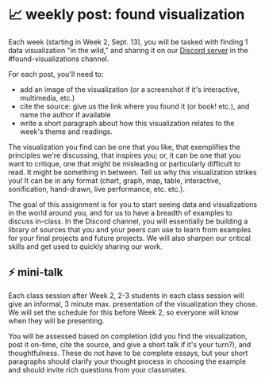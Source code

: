 # 📈 weekly post: found visualization

Each week (starting in Week 2, Sept. 13), you will be tasked with finding 1 data visualization "in the wild," and sharing it on our [Discord server](https://github.com/mab253/dataviz_fall23/blob/main/discord.md) in the #found-visualizations channel.

For each post, you'll need to:
- add an image of the visualization (or a screenshot if it's interactive, multimedia, etc.)
- cite the source: give us the link where you found it (or book! etc.), and name the author if available
- write a short paragraph about how this visualization relates to the week's theme and readings.

The visualization you find can be one that you like, that exemplifies the principles we're discussing, that inspires you; or, it can be one that you want to critique, one that might be misleading or particularly difficult to read. It might be something in between. Tell us why this visualization strikes you! It can be in any format (chart, graph, map, table, interactive, sonification, hand-drawn, live performance, etc. etc.).

The goal of this assignment is for you to start seeing data and visualizations in the world around you, and for us to have a breadth of examples to discuss in-class. In the Discord channel, you will essentially be building a library of sources that you and your peers can use to learn from examples for your final projects and future projects. We will also sharpen our critical skills and get used to quickly sharing our work.

## ⚡️ mini-talk

Each class session after Week 2, 2-3 students in each class session will give an informal, 3 minute max. presentation of the visualization they chose. We will set the schedule for this before Week 2, so everyone will know when they will be presenting.

You will be assessed based on completion (did you find the visualization, post it on-time, cite the source, and give a short talk if it's your turn?), and thoughtfulness. These do not have to be complete essays, but your short paragraphs should clarify your thought process in choosing the example and should invite rich questions from your classmates.
